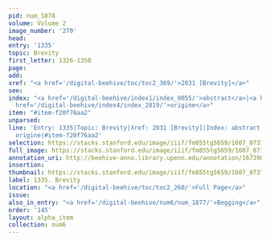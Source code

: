 ```yaml
---
pid: num_1878
volume: Volume 2
image_number: '270'
head:
entry: '1335'
topic: Brevity
first_letter: 1326-1350
page:
add:
xref: "<a href='/digital-beehive/toc/toc2_369/'>2031 [Brevity]</a>"
see:
index: "<a href='/digital-beehive/index1/index_0055/'>abstract</a>|<a href='/digital-beehive/index1/index_0484/'>brevity</a>|<a
  href='/digital-beehive/index4/index_2819/'>origine</a>"
item: "#item-f20f76aa2"
unparsed:
line: 'Entry: 1335|Topic: Brevity|Xref: 2031 [Brevity]|Index: abstract|Index: brevity|Index:
  origine|#item-f20f76aa2'
selection: https://stacks.stanford.edu/image/iiif/fm855tg5659/1607_0737/864,4403,2792,637/full/0/default.jpg
full_image: https://stacks.stanford.edu/image/iiif/fm855tg5659/1607_0737/full/full/0/default.jpg
annotation_uri: http://beehive-anno.library.upenn.edu/annotation/1673988836075
insertion:
thumbnail: https://stacks.stanford.edu/image/iiif/fm855tg5659/1607_0737/864,4403,600,180/250,/0/default.jpg
label: 1335. Brevity
location: "<a href='/digital-beehive/toc/toc2_260/'>Full Page</a>"
issue:
also_in_entry: "<a href='/digital-beehive/num6/num_1877/'>Begging</a>"
order: '145'
layout: alpha_item
collection: num6
---
```

